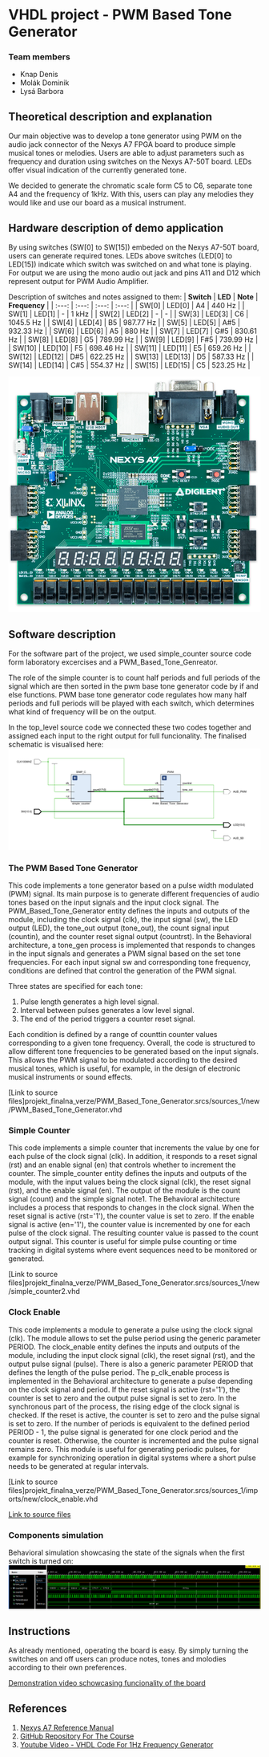 # VHDL project - PWM Based Tone Generator

### Team members

* Knap Denis
* Molák Dominik
* Lysá Barbora

## Theoretical description and explanation

Our main objective was to develop a tone generator using PWM on the audio jack connector of the Nexys A7 FPGA board to produce simple musical tones or melodies. 
Users are able to adjust parameters such as frequency and duration using switches on the Nexys A7-50T board. LEDs offer visual indication of the currently generated tone.

We decided to generate the chromatic scale form C5 to C6, separate tone A4 and the frequency of 1kHz. With this, users can play any melodies they would like and use our board as a musical instrument. 

## Hardware description of demo application
By using switches (SW[0] to SW[15]) embeded on the Nexys A7-50T board, users can generate required tones. LEDs above switches (LED[0] to LED[15]) 
indicate which switch was switched on and what tone is playing. 
For output we are using the mono audio out jack and pins A11 and D12 which represent output for PWM Audio Amplifier. 

Description of switches and notes assigned to them:
| **Switch** | **LED** | **Note** | **Frequency** |
| :---: | :---: | :---: | :---: |
| SW[0] | LED[0] | A4 | 440 Hz |
| SW[1] | LED[1] | - | 1 kHz |
| SW[2] | LED[2] | - | - |
| SW[3] | LED[3] | C6 | 1045.5 Hz |
| SW[4] | LED[4] | B5 | 987.77 Hz |
| SW[5] | LED[5] | A#5 | 932.33 Hz |
| SW[6] | LED[6] | A5 | 880 Hz |
| SW[7] | LED[7] | G#5 | 830.61 Hz |
| SW[8] | LED[8] | G5 | 789.99 Hz |
| SW[9] | LED[9] | F#5 | 739.99 Hz |
| SW[10] | LED[10] | F5 | 698.46 Hz |
| SW[11] | LED[11] | E5 | 659.26 Hz |
| SW[12] | LED[12] | D#5 | 622.25 Hz |
| SW[13] | LED[13] | D5 | 587.33 Hz |
| SW[14] | LED[14] | C#5 | 554.37 Hz |
| SW[15] | LED[15] | C5 | 523.25 Hz |

![Nexys A7-50T](images/nexys.png)


## Software description
For the software part of the project, we used simple_counter source code form laboratory excercises and a PWM_Based_Tone_Genreator. 


The role of the simple counter is to count half periods and full periods of the signal which are then sorted in the pwm base tone generator code by if and else functions. 
PWM base tone generator code regulates how many half periods and full periods will be played with each switch, which determines what kind of frequency will be on the output.     

In the top_level source code we connected these two codes together and assigned each input to the right output for full funcionality. The finalised schematic is visualised here:  
![Wiring Diagram](images/schema.png)

### The PWM Based Tone Generator
This code implements a tone generator based on a pulse width modulated (PWM) signal. Its main purpose is to generate different frequencies of audio tones based on the input signals and the input clock signal.
The PWM_Based_Tone_Generator entity defines the inputs and outputs of the module, including the clock signal (clk), the input signal (sw), the LED output (LED), the tone_out output (tone_out), the count signal input (countin), and the counter reset signal output (countrst).
In the Behavioral architecture, a tone_gen process is implemented that responds to changes in the input signals and generates a PWM signal based on the set tone frequencies. For each input signal sw and corresponding tone frequency, conditions are defined that control the generation of the PWM signal.

Three states are specified for each tone:
1)	Pulse length generates a high level signal.
2)	Interval between pulses generates a low level signal.
3)	The end of the period triggers a counter reset signal.

Each condition is defined by a range of counttin counter values corresponding to a given tone frequency.
Overall, the code is structured to allow different tone frequencies to be generated based on the input signals. This allows the PWM signal to be modulated according to the desired musical tones, which is useful, for example, in the design of electronic musical instruments or sound effects.

[Link to source files]projekt_finalna_verze/PWM_Based_Tone_Generator.srcs/sources_1/new/PWM_Based_Tone_Generator.vhd

### Simple Counter
This code implements a simple counter that increments the value by one for each pulse of the clock signal (clk). In addition, it responds to a reset signal (rst) and an enable signal (en) that controls whether to increment the counter.
The simple_counter entity defines the inputs and outputs of the module, with the input values being the clock signal (clk), the reset signal (rst), and the enable signal (en). The output of the module is the count signal (count) and the simple signal note1.
The Behavioral architecture includes a process that responds to changes in the clock signal. When the reset signal is active (rst='1'), the counter value is set to zero. If the enable signal is active (en='1'), the counter value is incremented by one for each pulse of the clock signal.
The resulting counter value is passed to the count output signal. This counter is useful for simple pulse counting or time tracking in digital systems where event sequences need to be monitored or generated.

[Link to source files]projekt_finalna_verze/PWM_Based_Tone_Generator.srcs/sources_1/new/simple_counter2.vhd

### Clock Enable
This code implements a module to generate a pulse using the clock signal (clk). The module allows to set the pulse period using the generic parameter PERIOD.
The clock_enable entity defines the inputs and outputs of the module, including the input clock signal (clk), the reset signal (rst), and the output pulse signal (pulse). There is also a generic parameter PERIOD that defines the length of the pulse period.
The p_clk_enable process is implemented in the Behavioral architecture to generate a pulse depending on the clock signal and period. If the reset signal is active (rst='1'), the counter is set to zero and the output pulse signal is set to zero.
In the synchronous part of the process, the rising edge of the clock signal is checked. If the reset is active, the counter is set to zero and the pulse signal is set to zero. If the number of periods is equivalent to the defined period PERIOD - 1, the pulse signal is generated for one clock period and the counter is reset. Otherwise, the counter is incremented and the pulse signal remains zero.
This module is useful for generating periodic pulses, for example for synchronizing operation in digital systems where a short pulse needs to be generated at regular intervals.

[Link to source files]projekt_finalna_verze/PWM_Based_Tone_Generator.srcs/sources_1/imports/new/clock_enable.vhd


[Link to source files](projekt_finalna_verze/PWM_Based_Tone_Generator.srcs) 

### Components simulation

Behavioral simulation showcasing the state of the signals when the first switch is turned on:
![Testbench](images/simulacia.png)


## Instructions
As already mentioned, operating the board is easy. By simply turning the switches on and off users can produce notes, tones and molodies according to their own preferences.

[Demonstration video schowcasing funcionality of the board](https://youtube.com/shorts/lQLAUqp4Dtc?si=swuIUwftOgwQgKO7)


## References

1. [Nexys A7 Reference Manual](https://digilent.com/reference/programmable-logic/nexys-a7/reference-manual)
2. [GitHub Repository For The Course](https://github.com/tomas-fryza/vhdl-course/tree/master)
3. [Youtube Video - VHDL Code For 1Hz Frequency Generator](https://www.youtube.com/watch?v=IaEMLoEjr0s)
